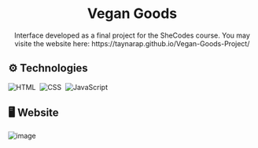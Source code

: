<h1 align="center">Vegan Goods</h1>

<p align="center">
Interface developed as a final project for the SheCodes course. You may visite the website here: https://taynarap.github.io/Vegan-Goods-Project/
</p>

## ⚙️ Technologies

![HTML](https://img.shields.io/badge/-HTML-05122A?style=flat&logo=HTML5)&nbsp;
![CSS](https://img.shields.io/badge/-CSS-05122A?style=flat&logo=CSS3&logoColor=1572B6)&nbsp;
![JavaScript](https://img.shields.io/badge/-JavaScript-05122A?style=flat&logo=JavaScript)&nbsp;

## 🖥️ Website

![image](https://github.com/taynarap/Vegan-Goods-Project/assets/77408568/7c8ad3c1-5c95-4ca5-8503-c6b08c48200d)








